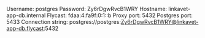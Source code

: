   Username:    postgres
  Password:    Zy6rDgwRvcB1WRY
  Hostname:    linkavet-app-db.internal
  Flycast:     fdaa:4:fa9f:0:1::b
  Proxy port:  5432
  Postgres port:  5433
  Connection string: postgres://postgres:Zy6rDgwRvcB1WRY@linkavet-app-db.flycast:5432